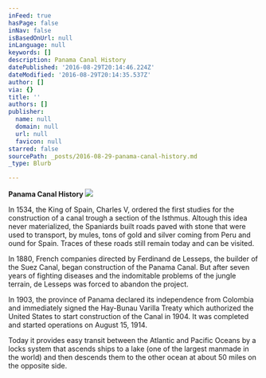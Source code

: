 ```yaml
---
inFeed: true
hasPage: false
inNav: false
isBasedOnUrl: null
inLanguage: null
keywords: []
description: Panama Canal History
datePublished: '2016-08-29T20:14:46.224Z'
dateModified: '2016-08-29T20:14:35.537Z'
author: []
via: {}
title: ''
authors: []
publisher:
  name: null
  domain: null
  url: null
  favicon: null
starred: false
sourcePath: _posts/2016-08-29-panama-canal-history.md
_type: Blurb

---
```

**Panama Canal History**
![](https://the-grid-user-content.s3-us-west-2.amazonaws.com/463edc03-92ed-48c0-8c9d-00cf3a716dc4.jpg)

In 1534, the King of Spain, Charles V, ordered the first studies for the construction of a canal trough a section of the Isthmus. Altough this idea never materialized, the Spaniards built roads paved with stone that were used to transport, by mules, tons of gold and silver coming from Peru and ound for Spain. Traces of these roads still remain today and can be visited.

In 1880, French companies directed by Ferdinand de Lesseps, the builder of the Suez Canal, began construction of the Panama Canal. But after seven years of fighting diseases and the indomitable problems of the jungle terrain, de Lesseps was forced to abandon the project.

In 1903, the province of Panama declared its independence from Colombia and immediately signed the Hay-Bunau Varilla Treaty which authorized the United States to start construction of the Canal in 1904\. It was completed and started operations on August 15, 1914\.

Today it provides easy transit between the Atlantic and Pacific Oceans by a locks system that ascends ships to a lake (one of the largest manmade in the world) and then descends them to the other ocean at about 50 miles on the opposite side.